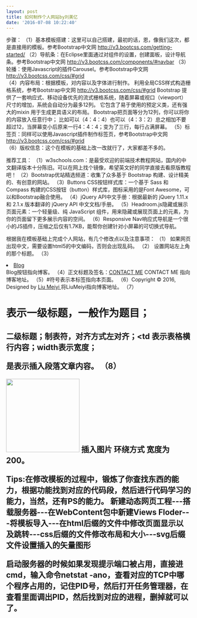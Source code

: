 ```yaml
---
layout: post
title: 如何制作个人网站by刘美亿
date: '2016-07-08 10:22:40'
---
```


步骤：
（1）基本模板搭建：这里可以自己搭建，最初的话，恩，像我们这次，都是直接用的模板。参考Bootstrap中文网 http://v3.bootcss.com/getting-started/
（2）导航条：在Eclipse里面通过对组件的设置，创建面板，设计导航条。参考Bootstrap中文网 http://v3.bootcss.com/components/#navbar
（3）轮播：使用Javascript的插件Carousel。参考Bootstrap中文网 http://v3.bootcss.com/css/#grid  
（4）内容布局：根据模板，对内容以及字体进行制作。
     利用全局CSS样式构造栅格系统，参考Bootstrap中文网 http://v3.bootcss.com/css/#grid
     Bootstrap 提供了一套响应式、移动设备优先的流式栅格系统，随着屏幕或视口（viewport）尺寸的增加，系统会自动分为最多12列。
     它包含了易于使用的预定义类，还有强大的mixin 用于生成更具语义的布局。
     Bootstrap把页面等分为12列，你可以将你的内容放入任意行中；
     比如可以（4：4：4）也可以（4：3：2）总之相加不要超过12，当屏幕变小后原来一行4：4：4；变为了三行，每行占满屏幕。
（5）标签页：同样可以使用Javascript插件制作标签页，参考Bootstrap中文网 http://v3.bootcss.com/css/#grid  
（6）版权信息：这个在模板的基础上改一改就行了，大家都差不多的。


推荐工具：
（1）w3schools.com：是最受欢迎的前端技术教程网站，国内的中文翻译版本十分陈旧。可以在网上找个镜像，希望英文好的同学直接去看原版教程吧！
（2）Bootstrap优站精选频道：收集了众多基于 Bootstrap 构建、设计精美的、有创意的网站。
（3）Buttons CSS按钮样式库：一个基于 Sass 和 Compass 构建的CSS按钮（button）样式库，图标采用的是Font Awesome，可以和Bootstrap融合使用。
（4）jQuery API中文手册：根据最新的 jQuery 1.11.x 和 2.1.x 版本翻译的 jQuery API 中文文档/手册。
（5）Headroom.js隐藏或展示页面元素：一个轻量级、纯 JavaScript 组件，用来隐藏或展现页面上的元素，为你的页面留下更多展示内容的空间。
（6）Responsive Nav响应式导航是一个很小的JS插件，压缩之后仅有1.7KB，能帮你创建针对小屏幕的可切换式导航。


根据我在模板基础上完成个人网站，有几个修改点以及注意事项：
（1）<meta charset="utf-8"> 如果网页出现中文，需要设置html5的中文编码，否则会出现乱码。
（2）<title>Curriculum Vitae of　Liu Meiyi</title>  设置网站左上角的那个标题。
（3）<li><a class="btn" href="https://meiyiliu1994.github.io/archive.html">Blog</a></li> Blog按钮指向博客。
（4）正文标题及签名：<a class="btn btn-action btn-lg"  href="https://meiyiliu1994.github.io/archive.html" role="button">CONTACT ME</a>  CONTACT ME 指向博客地址。
（5）#符号表示本标签指向本页面。
（6）Copyright &copy; 2016,  Designed by <a href="https://meiyiliu1994.github.io/archive.html" rel="designer">Liu Meiyi </a>  将LiuMeiyi指向博客地址。
（7）<h1>表示一级标题，一般作为题目；<h2>二级标题；<table>制表符，对齐方式左对齐；<td 表示表格横行内容；width表示宽度；<p>是表示插入段落文章内容。
（8）<p><img src="assets/images/5.jpg" alt="" class="img-rounded pull-right" width="200" >   插入图片 环绕方式 宽度为200。

Tips:在修改模板的过程中，锻炼了你查找东西的能力，根据功能找到对应的代码段，然后进行代码学习的能力，当然，还有PS的能力。
     新建动态网页工程---搭载服务器---在WebContent包中新建Views Floder---将模板导入---在html后缀的文件中修改页面显示以及跳转---css后缀的文件修改布局和大小---svg后缀文件设置插入的矢量图形

启动服务器的时候如果发现提示端口被占用，直接进cmd，输入命令netstat -ano，查看对应的TCP中哪个程序占用的，记住PID号，然后打开任务管理器，在查看里面调出PID，然后找到对应的进程，删掉就可以了。

